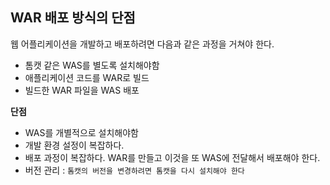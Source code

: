 ## WAR 배포 방식의 단점

웹 어플리케이션을 개발하고 배포하려면 다음과 같은 과정을 거쳐야 한다.

- 톰캣 같은 WAS를 별도록 설치해야함
- 애플리케이션 코드를 WAR로 빌드
- 빌드한 WAR 파일을 WAS 배포

**단점**
- WAS를 개별적으로 설치해야함
- 개발 환경 설정이 복잡하다.
- 배포 과정이 복잡하다. WAR를 만들고 이것을 또 WAS에 전달해서 배포해야 한다.
- 버전 관리 : `톰캣의 버전을 변경하려면 톰캣을 다시 설치해야 한다`

  
